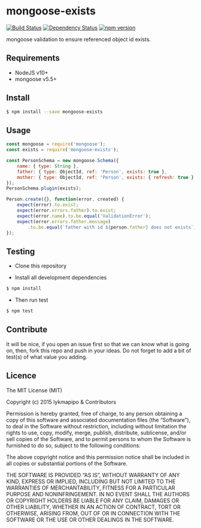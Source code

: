 # mongoose-exists

[![Build Status](https://travis-ci.org/lykmapipo/mongoose-exists.svg?branch=master)](https://travis-ci.org/lykmapipo/mongoose-exists)
[![Dependency Status](https://img.shields.io/david/lykmapipo/mongoose-exists.svg?style=flat)](https://david-dm.org/lykmapipo/mongoose-exists)
[![npm version](https://badge.fury.io/js/mongoose-exists.svg)](https://badge.fury.io/js/mongoose-exists)

mongoose validation to ensure referenced object id exists.

## Requirements

- NodeJS v10+
- mongoose v5.5+

## Install
```sh
$ npm install --save mongoose-exists
```

## Usage

```js
const mongoose = require('mongoose');
const exists = require('mongoose-exists');

const PersonSchema = new mongoose.Schema({
    name: { type: String },
    father: { type: ObjectId, ref: 'Person', exists: true },
    mother: { type: ObjectId, ref: 'Person', exists: { refresh: true } }
});
PersonSchema.plugin(exists);

Person.create({}, function(error, created) {
    expect(error).to.exist;
    expect(error.errors.father).to.exist;
    expect(error.name).to.be.equal('ValidationError');
    expect(error.errors.father.message)
        .to.be.equal(`father with id ${person.father} does not exists`);
});
```

## Testing
* Clone this repository

* Install all development dependencies
```sh
$ npm install
```
* Then run test
```sh
$ npm test
```

## Contribute
It will be nice, if you open an issue first so that we can know what is going on, then, fork this repo and push in your ideas. Do not forget to add a bit of test(s) of what value you adding.

## Licence
The MIT License (MIT)

Copyright (c) 2015 lykmapipo & Contributors

Permission is hereby granted, free of charge, to any person obtaining a copy of this software and associated documentation files (the “Software”), to deal in the Software without restriction, including without limitation the rights to use, copy, modify, merge, publish, distribute, sublicense, and/or sell copies of the Software, and to permit persons to whom the Software is furnished to do so, subject to the following conditions:

The above copyright notice and this permission notice shall be included in all copies or substantial portions of the Software.

THE SOFTWARE IS PROVIDED “AS IS”, WITHOUT WARRANTY OF ANY KIND, EXPRESS OR IMPLIED, INCLUDING BUT NOT LIMITED TO THE WARRANTIES OF MERCHANTABILITY, FITNESS FOR A PARTICULAR PURPOSE AND NONINFRINGEMENT. IN NO EVENT SHALL THE AUTHORS OR COPYRIGHT HOLDERS BE LIABLE FOR ANY CLAIM, DAMAGES OR OTHER LIABILITY, WHETHER IN AN ACTION OF CONTRACT, TORT OR OTHERWISE, ARISING FROM, OUT OF OR IN CONNECTION WITH THE SOFTWARE OR THE USE OR OTHER DEALINGS IN THE SOFTWARE. 